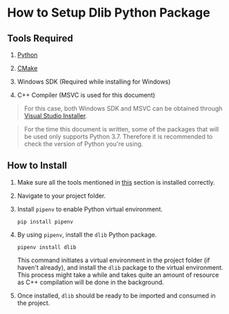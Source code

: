# How to Setup Dlib Python Package

## Tools Required

1. [Python](https://www.python.org/)

2. [CMake](https://cmake.org/download/)

3. Windows SDK (Required while installing for Windows)

4. C++ Compiler (MSVC is used for this document)

> For this case, both Windows SDK and MSVC can be obtained through [Visual Studio Installer](https://visualstudio.microsoft.com/).

> For the time this document is written, some of the packages that will be used only supports Python 3.7. Therefore it is recommended to check the version of Python you're using.

## How to Install

1. Make sure all the tools mentioned in [this](#tools-required) section is installed correctly.

2. Navigate to your project folder.

3. Install `pipenv` to enable Python virtual environment.

    ```batch
    pip install pipenv
    ```

4. By using `pipenv`, install the `dlib` Python package.

    ```batch
    pipenv install dlib
    ```

    This command initiates a virtual environment in the project folder (if haven't already), and install the `dlib` package to the virtual environment. This process might take a while and takes quite an amount of resource as C++ compilation will be done in the background.

5. Once installed, `dlib` should be ready to be imported and consumed in the project.
